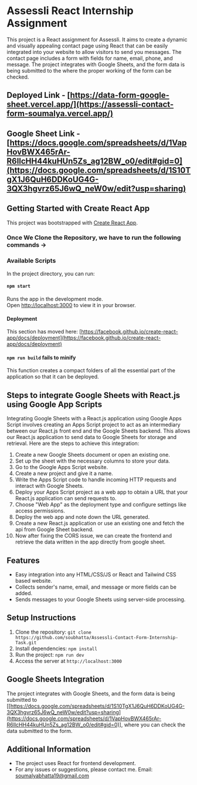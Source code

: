 # Assessli React Internship Assignment

This project is a React assignment for Assessli. It aims to create a dynamic and visually appealing contact page using React that can be easily integrated into your website to allow visitors to send you messages. The contact page includes a form with fields for name, email, phone, and message. The project integrates with Google Sheets, and the form data is being submitted to the where the proper working of the form can be checked.

## Deployed Link - [https://data-form-google-sheet.vercel.app/](https://assessli-contact-form-soumalya.vercel.app/)
## Google Sheet Link - [https://docs.google.com/spreadsheets/d/1VapHovBWX465rAr-R6IlcHH44kuHUn5Zs_ag12BW_o0/edit#gid=0](https://docs.google.com/spreadsheets/d/1S10TgX1J6QuH6DDKoUG4G-3QX3hgvrz65J6wQ_neW0w/edit?usp=sharing)

## Getting Started with Create React App

This project was bootstrapped with [Create React App](https://github.com/facebook/create-react-app).

### Once We Clone the Repository, we have to run the following commands ->

### Available Scripts

In the project directory, you can run:

#### `npm start`

Runs the app in the development mode.\
Open [http://localhost:3000](http://localhost:3000) to view it in your browser.

#### Deployment

This section has moved here: [https://facebook.github.io/create-react-app/docs/deployment](https://facebook.github.io/create-react-app/docs/deployment)

#### `npm run build` fails to minify

This function creates a compact folders of all the essential part of the application so that it can be deployed. 


## Steps to integrate Google Sheets with React.js using Google App Scripts
Integrating Google Sheets with a React.js application using Google Apps Script involves creating an Apps Script project to act as an intermediary between our React.js front end and the Google Sheets backend. This allows our React.js application to send data to Google Sheets for storage and retrieval. Here are the steps to achieve this integration:

1. Create a new Google Sheets document or open an existing one.
2. Set up the sheet with the necessary columns to store your data.
3. Go to the Google Apps Script website.
4. Create a new project and give it a name.
5. Write the Apps Script code to handle incoming HTTP requests and interact with Google Sheets.
6. Deploy your Apps Script project as a web app to obtain a URL that your React.js application can send requests to.
7. Choose "Web App" as the deployment type and configure settings like access permissions.
8. Deploy the web app and note down the URL generated.
9. Create a new React.js application or use an existing one and fetch the api from Google Sheet backend.
10. Now after fixing the CORS issue, we can create the frontend and retrieve the data written in the app directly from google sheet.


## Features
- Easy integration into any HTML/CSS/JS or React and Tailwind CSS based website.
- Collects sender's name, email, and message or more fields can be added.
- Sends messages to your Google Sheets using server-side processing.

## Setup Instructions

1. Clone the repository: `git clone https://github.com/soubhatta/Assessli-Contact-Form-Internship-Task.git`
2. Install dependencies: `npm install`
3. Run the project: `npm run dev`
4. Access the server at `http://localhost:3000`

## Google Sheets Integration

The project integrates with Google Sheets, and the form data is being submitted to [[https://docs.google.com/spreadsheets/d/1S10TgX1J6QuH6DDKoUG4G-3QX3hgvrz65J6wQ_neW0w/edit?usp=sharing](https://docs.google.com/spreadsheets/d/1VapHovBWX465rAr-R6IlcHH44kuHUn5Zs_ag12BW_o0/edit#gid=0)], where you can check the data submitted to the form.
  
## Additional Information

- The project uses React for frontend development.
- For any issues or suggestions, please contact me.
Email: [soumalyabhatta19@gmail.com](mailto:soumalyabhatta19@gmail.com)
